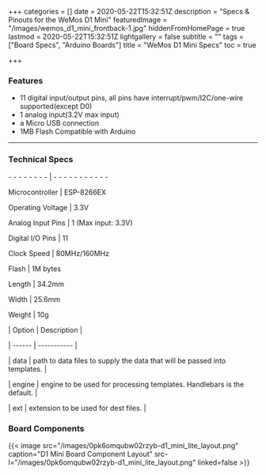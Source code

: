 +++
categories = []
date = 2020-05-22T15:32:51Z
description = "Specs & Pinouts for the WeMos D1 Mini"
featuredImage = "/images/wemos_d1_mini_frontback-1.jpg"
hiddenFromHomePage = true
lastmod = 2020-05-22T15:32:51Z
lightgallery = false
subtitle = ""
tags = ["Board Specs", "Arduino Boards"]
title = "WeMos D1 Mini Specs"
toc = true

+++
<!--more-->

### Features

* 11 digital input/output pins, all pins have interrupt/pwm/I2C/one-wire supported(except D0)
* 1 analog input(3.2V max input)
* a Micro USB connection
* 1MB Flash Compatible with Arduino

***

### Technical Specs

\- - - - - - - - | - - - - - - - - - - - 

 Microcontroller | ESP-8266EX 

Operating Voltage | 3.3V 

Analog Input Pins | 1 (Max input: 3.3V) 

Digital I/O Pins | 11 

Clock Speed | 80MHz/160MHz 

Flash | 1M bytes

Length | 34.2mm

Width | 25.6mm

Weight | 10g

| Option | Description |

| ------ | ----------- |

| data   | path to data files to supply the data that will be passed into templates. |

| engine | engine to be used for processing templates. Handlebars is the default. |

| ext    | extension to be used for dest files. |

### Board Components

{{< image src="/images/0pk6omqubw02rzyb-d1_mini_lite_layout.png" caption="D1 Mini Board Component Layout"  src-l="/images/0pk6omqubw02rzyb-d1_mini_lite_layout.png" linked=false  >}}
